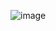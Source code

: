 ![image](https://user-images.githubusercontent.com/106787118/230759818-a2d6c802-a5e3-4cbb-bc01-359b467e8745.png)

